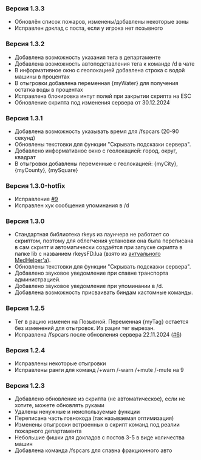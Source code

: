 ### Версия 1.3.3
- Обновлён список пожаров, изменены/добавлены некоторые зоны
- Исправлен доклад с поста, если у игрока нет позывного

### Версия 1.3.2
- Добавлена возможность указания тега в департаменте
- Добавлена возможность автоподставления тега к команде /d в чате
- В информативное окно с геолокацией добавлена строка с водой машины в процентах
- В отыгровки добавлена переменная {myWater} для получения остатка воды в процентах
- Исправлена блокировка инпут полей при закрытии скрипта на ESC
- Обновление скрипта под изменения сервера от 30.12.2024

### Версия 1.3.1
- Добавлена возможность указывать время для /fspcars (20-90 секунд)
- Обновлены текстовки для функции "Скрывать подсказки сервера".
- Добавлено информативное окно с геолокацией: город, округ, квадрат
- В отыгровки добавлены переменные с геолокацией: {myCity}, {myCounty}, {mySquare}

### Версия 1.3.0-hotfix
- Исправление [#9](https://github.com/romanespit/Fire-Department-Helper/issues/9)
- Исправлен хук сообщения упоминания в /d

### Версия 1.3.0
- Стандартная библиотека rkeys из лаунчера не работает со скриптом, поэтому для облегчения установки она была переписана в сам скрипт и автоматически создаётся при запуске скрипта в папке lib с названием rkeysFD.lua (взято из [актуального MedHelper'a](https://www.blast.hk/threads/169888/)).
- Обновлены текстовки для функции "Скрывать подсказки сервера".
- Добавлено звуковое уведомление при спавне транспорта администрацией.
- Добавлено звуковое уведомление при упоминании в /d.
- Добавлена возможность присваивать биндам кастомные команды.

### Версия 1.2.5
- Тег в рацию изменен на Позывной. Переменная {myTag} остается без изменений для отыгровок. Из рации тег вырезан.
- Исправлена /fspcars после обновления сервера 22.11.2024 ([#6](https://github.com/romanespit/Fire-Department-Helper/issues/6))

### Версия 1.2.4
- Исправлены некоторые отыгровки
- Исправлены ранги для команд /+warn /-warn /+mute /-mute на 9

### Версия 1.2.3
- Добавлено обновление из скрипта (не автоматическое), если не хотите, можете обновлять руками
- Удалены ненужные и неиспользуемые функции
- Переписана часть говнокода (так называемая оптимизация)
- Изменены отыгровки встроенных в скрипт команд под реалии пожарного департамента
- Небольшие фишки для докладов с постов 3-5 в виде количества машин
- Добавлена команда /fspcars для спавна фракционного авто